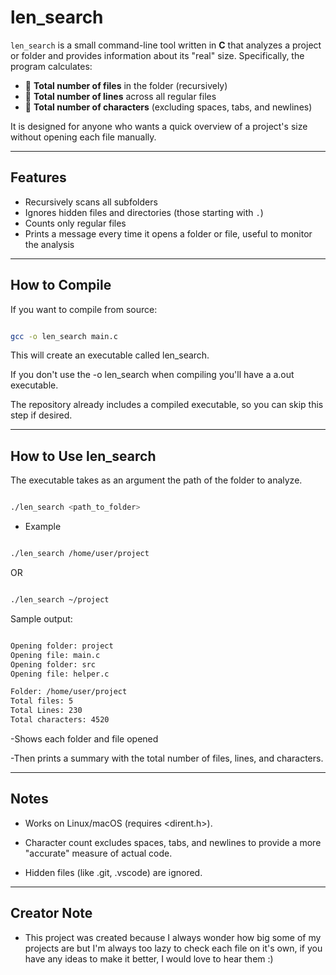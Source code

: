 # len_search

`len_search` is a small command-line tool written in **C** that analyzes a project or folder and provides information about its "real" size. Specifically, the program calculates:

- 📂 **Total number of files** in the folder (recursively)  
- 📏 **Total number of lines** across all regular files  
- 🔡 **Total number of characters** (excluding spaces, tabs, and newlines)  

It is designed for anyone who wants a quick overview of a project's size without opening each file manually.

---

## Features

- Recursively scans all subfolders  
- Ignores hidden files and directories (those starting with `.`)  
- Counts only regular files  
- Prints a message every time it opens a folder or file, useful to monitor the analysis  

---

## How to Compile

If you want to compile from source:

```bash

gcc -o len_search main.c

```

This will create an executable called len_search.

If you don't use the -o len_search when compiling you'll have a a.out executable.

The repository already includes a compiled executable, so you can skip this step if desired.

---

## How to Use len_search
The executable takes as an argument the path of the folder to analyze.

```bash

./len_search <path_to_folder>

```

- Example

```bash

./len_search /home/user/project

```
OR

```bash

./len_search ~/project

```

Sample output:

```bash

Opening folder: project
Opening file: main.c
Opening folder: src
Opening file: helper.c

Folder: /home/user/project
Total files: 5
Total Lines: 230
Total characters: 4520

```

-Shows each folder and file opened

-Then prints a summary with the total number of files, lines, and characters.

---

## Notes

- Works on Linux/macOS (requires <dirent.h>).

- Character count excludes spaces, tabs, and newlines to provide a more "accurate" measure of actual code.

- Hidden files (like .git, .vscode) are ignored.

---

## Creator Note
- This project was created because I always wonder how big some of my projects are but I'm always too lazy to check each file on it's own, if you have any ideas to make it better, I would love to hear them :)
